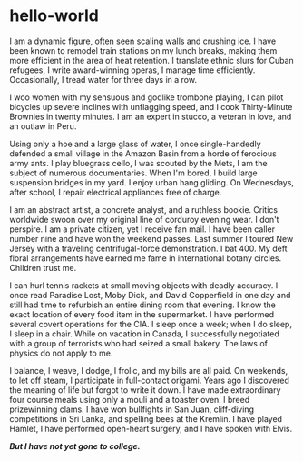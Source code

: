 # hello-world
I am a dynamic figure, often seen scaling walls and crushing ice. I have been known to remodel train stations on my lunch breaks, making them more efficient in the area of heat retention. I translate ethnic slurs for Cuban refugees, I write award-winning operas, I manage time efficiently. Occasionally, I tread water for three days in a row.

I woo women with my sensuous and godlike trombone playing, I can pilot bicycles up severe inclines with unflagging speed, and I cook Thirty-Minute Brownies in twenty minutes. I am an expert in stucco, a veteran in love, and an outlaw in Peru.

Using only a hoe and a large glass of water, I once single-handedly defended a small village in the Amazon Basin from a horde of ferocious army ants. I play bluegrass cello, I was scouted by the Mets, I am the subject of numerous documentaries. When I'm bored, I build large suspension bridges in my yard. I enjoy urban hang gliding. On Wednesdays, after school, I repair electrical appliances free of charge.

I am an abstract artist, a concrete analyst, and a ruthless bookie. Critics worldwide swoon over my original line of corduroy evening wear. I don't perspire. I am a private citizen, yet I receive fan mail. I have been caller number nine and have won the weekend passes. Last summer I toured New Jersey with a traveling centrifugal-force demonstration. I bat 400. My deft floral arrangements have earned me fame in international botany circles. Children trust me.

I can hurl tennis rackets at small moving objects with deadly accuracy. I once read Paradise Lost, Moby Dick, and David Copperfield in one day and still had time to refurbish an entire dining room that evening. I know the exact location of every food item in the supermarket. I have performed several covert operations for the CIA. I sleep once a week; when I do sleep, I sleep in a chair. While on vacation in Canada, I successfully negotiated with a group of terrorists who had seized a small bakery. The laws of physics do not apply to me.

I balance, I weave, I dodge, I frolic, and my bills are all paid. On weekends, to let off steam, I participate in full-contact origami. Years ago I discovered the meaning of life but forgot to write it down. I have made extraordinary four course meals using only a mouli and a toaster oven. I breed prizewinning clams. I have won bullfights in San Juan, cliff-diving competitions in Sri Lanka, and spelling bees at the Kremlin. I have played Hamlet, I have performed open-heart surgery, and I have spoken with Elvis.

***But I have not yet gone to college.***
